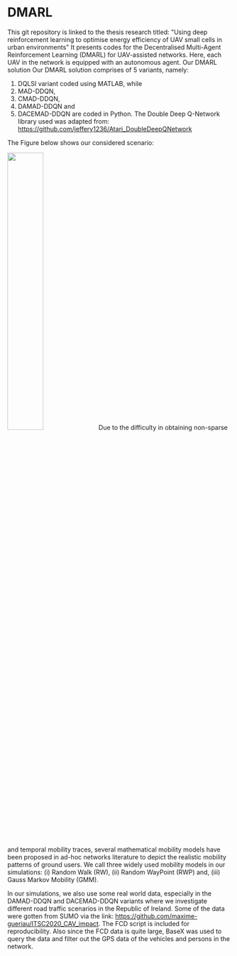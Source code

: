 # DMARL
This git repository is linked to the thesis research titled: "Using deep reinforcement learning to optimise energy efficiency of UAV small
cells in urban environments" It presents codes for the Decentralised Multi-Agent Reinforcement Learning (DMARL) for UAV-assisted networks. Here, each UAV in the network is equipped with an autonomous agent. Our DMARL solution 
Our DMARL solution comprises of 5 variants, namely: 
1. DQLSI variant coded using MATLAB, while
2. MAD-DDQN,
3. CMAD-DDQN,
4. DAMAD-DDQN and
5. DACEMAD-DDQN are coded in Python. The Double Deep Q-Network library used was adapted from: https://github.com/jeffery1236/Atari_DoubleDeepQNetwork

The Figure below shows our considered scenario:

<img src="https://user-images.githubusercontent.com/46023480/220615690-76feb823-975c-4d81-a5d8-12d3886c6749.jpg" width=40% height=40%>
Due to the difficulty in obtaining non-sparse and temporal mobility traces, several mathematical mobility models have been proposed in ad-hoc networks literature to depict the realistic mobility patterns of ground users. We call three widely used mobility models in our simulations: 
(i) Random Walk (RW),
(ii) Random WayPoint (RWP) and,
(iii) Gauss Markov Mobility (GMM). 

In our simulations, we also use some real world data, especially in the DAMAD-DDQN and DACEMAD-DDQN variants where we investigate different road traffic scenarios in the Republic of Ireland. Some of the data were gotten from SUMO via the link: https://github.com/maxime-gueriau/ITSC2020_CAV_impact.
The FCD script is included for reproducibility. Also since the FCD data is quite large, BaseX was used to query the data and filter out the GPS data of the vehicles and persons in the network.

